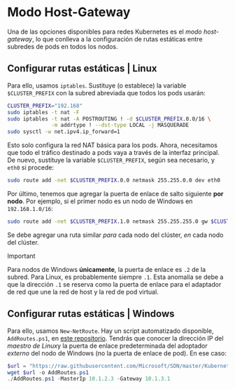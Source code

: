 # <a name="host-gateway-mode"></a>Modo Host-Gateway #
Una de las opciones disponibles para redes Kubernetes es el *modo host-gateway*, lo que conlleva a la configuración de rutas estáticas entre subredes de pods en todos los nodos.


## <a name="configuring-static-routes--linux"></a>Configurar rutas estáticas | Linux ##
Para ello, usamos `iptables`. Sustituye (o establece) la variable `$CLUSTER_PREFIX` con la subred abreviada que todos los pods usarán:

```bash
CLUSTER_PREFIX="192.168"
sudo iptables -t nat -F
sudo iptables -t nat -A POSTROUTING ! -d $CLUSTER_PREFIX.0.0/16 \
              -m addrtype ! --dst-type LOCAL -j MASQUERADE
sudo sysctl -w net.ipv4.ip_forward=1
```

Esto solo configura la red NAT básica para los pods. Ahora, necesitamos que todo el tráfico destinado a pods vaya a través de la interfaz principal. De nuevo, sustituye la variable `$CLUSTER_PREFIX`, según sea necesario, y `eth0` si procede:

```bash
sudo route add -net $CLUSTER_PREFIX.0.0 netmask 255.255.0.0 dev eth0
```

Por último, tenemos que agregar la puerta de enlace de salto siguiente **por nodo**. Por ejemplo, si el primer nodo es un nodo de Windows en `192.168.1.0/16`:

```bash
sudo route add -net $CLUSTER_PREFIX.1.0 netmask 255.255.255.0 gw $CLUSTER_PREFIX.1.2 dev eth0
```

Se debe agregar una ruta similar *para* cada nodo del clúster, *en* cada nodo del clúster.


<a name="explanation-2-suffix"></a>
> [!Important]  
> Para nodos de Windows **únicamente**, la puerta de enlace es `.2` de la subred. Para Linux, es probablemente siempre `.1`. Esta anomalía se debe a que la dirección `.1` se reserva como la puerta de enlace para el adaptador de red que une la red de host y la red de pod virtual.


## <a name="configuring-static-routes--windows"></a>Configurar rutas estáticas | Windows ##
Para ello, usamos `New-NetRoute`. Hay un script automatizado disponible, `AddRoutes.ps1`, en [este repositorio](https://github.com/Microsoft/SDN/blob/master/Kubernetes/windows/AddRoutes.ps1). Tendrás que conocer la dirección IP del *maestro de Linux*y la puerta de enlace predeterminada del adoptador *externo* del nodo de Windows (no la puerta de enlace de pod). En ese caso:

```powershell
$url = "https://raw.githubusercontent.com/Microsoft/SDN/master/Kubernetes/windows/AddRoutes.ps1"
wget $url -o AddRoutes.ps1
./AddRoutes.ps1 -MasterIp 10.1.2.3 -Gateway 10.1.3.1
```
